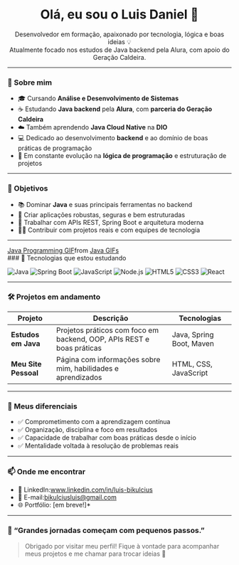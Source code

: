 <h1 align="center">Olá, eu sou o Luis Daniel 👋</h1>

<p align="center">
  Desenvolvedor em formação, apaixonado por tecnologia, lógica e boas ideias 💡<br/>
  Atualmente focado nos estudos de Java backend pela Alura, com apoio do Geração Caldeira.
</p>

---

### 🚀 Sobre mim

- 🎓 Cursando **Análise e Desenvolvimento de Sistemas**
- ☕ Estudando **Java backend** pela **Alura**, com **parceria do Geração Caldeira**
- ☁️ Também aprendendo **Java Cloud Native** na **DIO**
- 💻 Dedicado ao desenvolvimento **backend** e ao domínio de boas práticas de programação
- 🧠 Em constante evolução na **lógica de programação** e estruturação de projetos

---

### 📌 Objetivos

- 📚 Dominar **Java** e suas principais ferramentas no backend
- 🚀 Criar aplicações robustas, seguras e bem estruturadas
- 🔗 Trabalhar com APIs REST, Spring Boot e arquitetura moderna
- 👨‍💻 Contribuir com projetos reais e com equipes de tecnologia

---
<div class="tenor-gif-embed" data-postid="4081143234914914503" data-share-method="host" data-aspect-ratio="1.33155" data-width="100%"><a href="https://tenor.com/view/java-programming-gif-4081143234914914503">Java Programming GIF</a>from <a href="https://tenor.com/search/java-gifs">Java GIFs</a></div>
### 🧰 Tecnologias que estou estudando

![Java](https://img.shields.io/badge/-Java-007396?style=flat&logo=java&logoColor=white)
![Spring Boot](https://img.shields.io/badge/-Spring%20Boot-6DB33F?style=flat&logo=spring-boot&logoColor=white)
![JavaScript](https://img.shields.io/badge/-JavaScript-F7DF1E?style=flat&logo=javascript&logoColor=black)
![Node.js](https://img.shields.io/badge/-Node.js-339933?style=flat&logo=nodedotjs&logoColor=white)
![HTML5](https://img.shields.io/badge/-HTML5-E34F26?style=flat&logo=html5&logoColor=white)
![CSS3](https://img.shields.io/badge/-CSS3-1572B6?style=flat&logo=css3&logoColor=white)
![React](https://img.shields.io/badge/-React-20232A?style=flat&logo=react&logoColor=61DAFB)

---

### 🛠️ Projetos em andamento

| Projeto | Descrição | Tecnologias |
|--------|-----------|-------------|
| **Estudos em Java** | Projetos práticos com foco em backend, OOP, APIs REST e boas práticas | Java, Spring Boot, Maven |
| **Meu Site Pessoal** | Página com informações sobre mim, habilidades e aprendizados | HTML, CSS, JavaScript |

---

### 📌 Meus diferenciais

- ✅ Comprometimento com a aprendizagem contínua
- ✅ Organização, disciplina e foco em resultados
- ✅ Capacidade de trabalhar com boas práticas desde o início
- ✅ Mentalidade voltada à resolução de problemas reais

---

### 📫 Onde me encontrar

- 💼 LinkedIn:www.linkedin.com/in/luis-bikulcius
- 📧 E-mail:bikulciusluis@gmail.com
- 🌐 Portfólio: [em breve!]*

---

### 🌱 “Grandes jornadas começam com pequenos passos.”

> Obrigado por visitar meu perfil! Fique à vontade para acompanhar meus projetos e me chamar para trocar ideias 🚀
